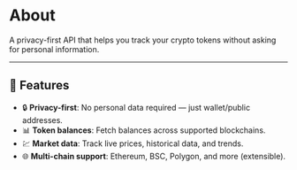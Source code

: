 # About
A privacy-first API that helps you track your crypto tokens without asking for personal information.

---

## 🚀 Features
- 🔒 **Privacy-first**: No personal data required — just wallet/public addresses.
- 📊 **Token balances**: Fetch balances across supported blockchains.
- 💹 **Market data**: Track live prices, historical data, and trends.
- 🌐 **Multi-chain support**: Ethereum, BSC, Polygon, and more (extensible). 
